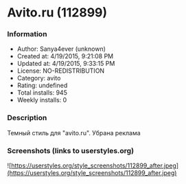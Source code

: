 # Avito.ru (112899)

### Information
- Author: Sanya4ever (unknown)
- Created at: 4/19/2015, 9:21:08 PM
- Updated at: 4/19/2015, 9:33:15 PM
- License: NO-REDISTRIBUTION
- Category: avito
- Rating: undefined
- Total installs: 945
- Weekly installs: 0


### Description
Темный стиль для "avito.ru". Убрана реклама


### Screenshots (links to userstyles.org)
![https://userstyles.org/style_screenshots/112899_after.jpeg](https://userstyles.org/style_screenshots/112899_after.jpeg)


